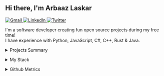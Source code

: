 <html>
  <head>
    <meta charset="UTF-8">
  </head>
  <body>
    <h2>Hi there, I'm Arbaaz Laskar</h2>
    <p>
      <a href="mailto:arzkar.dev@gmail.com">
        <img src="https://img.shields.io/badge/Gmail-D14836?style=for-the-badge&logo=gmail&logoColor=white" alt="Gmail">
      </a>
      <a href="https://www.linkedin.com/in/arbaaz-laskar">
        <img src="https://img.shields.io/badge/linkedin-%230077B5.svg?&style=for-the-badge&logo=linkedin&logoColor=white" alt="LinkedIn">
      </a>
      <a href="https://twitter.com/arzkar_dev">
        <img src="https://img.shields.io/badge/Twitter-1DA1F2?style=for-the-badge&logo=twitter&logoColor=white" alt="Twitter">
      </a>
    </p>
    <p>I'm a software developer creating fun open source projects during my free time! <br> I have experience with Python, JavaScript, C#, C++, Rust &amp; Java. </p>
    <p>
    <details>
      <summary>Projects Summary</summary>
      <ul>
        <li>Extensions <ul>
            <li>
              <a href="https://github.com/arzkar/VSNotes">VSNotes</a>: A tool to organize notes by workspaces
            </li>
          </ul>
        </li>
        <li>Libraries <ul>
            <li>
              <a href="https://github.com/arzkar/fetch-ao3">fetch-ao3</a>: A library to fetch data from ArchiveOfOurOwn.org
            </li>
          </ul>
        </li>
        <li>APIs <ul>
            <li>
              <a href="https://github.com/arzkar/Fanfiction-Finder-API">Fanfiction-Finder-API</a>: An API to scrape both <a href="https://www.fanfiction.net/">ffnet</a> and <a href="https://archiveofourown.org/">ao3</a> fanfiction metadata
            </li>
            <li>
              <a href="https://github.com/arzkar/ao3-api-js">ao3-api-js</a>: An API to scrape <a href="https://archiveofourown.org/">archiveofourown.org</a> fanfiction works metadata
            </li>
            <li>
              <a href="https://github.com/arzkar/Product-Logistics-API">Product-Logistics-API</a>: A basic Product Logistics API which can be used to track the transactions of different products and its delivery to different cities
            </li>
          </ul>
        </li>
        <li>CLIs <ul>
            <li>
              <a href="https://github.com/pyenv-win/pyenv-win-venv">pyenv-win-venv</a>: A CLI to manage virtual envs with pyenv-win
            </li>
            <li>
              <a href="https://github.com/arzkar/calibre-ebook-convert-helper">calibre-ebook-convert-helper</a>: A helper CLI for calibre's ebook-convert CLI which is used to convert all files in a directory into another format
            </li>
            <li>Contributions to <a href="https://fichub.net/">fichub.net</a> project: <ul>
                <li>
                  <a href="https://github.com/FicHub/fichub-cli">fichub-cli</a>: A CLI for the fichub.net
                </li>
                <li>
                  <a href="https://github.com/fichub-cli-contrib/ fichub-cli-metadata">fichub-cli-metadata</a>: A metadata plugin for the fichub-cli to fetching Metadata from the Fichub API
                </li>
                <li>
                  <a href="https://github.com/FanFicDev/hermes/">hermes</a>: web fiction (fanfic and web serial) browser, reader, library, etc
                </li>
              </ul>
            </li>
            <li>
            <a href="https://github.com/arzkar/ao3-cli">ao3-cli</a>: A CLI to download from archiveofourown.org using their built-in download option
            </li>
          </ul>
        </li>
        <li>
          <a href="https://github.com/arzkar/Hermes-GUI">Hermes-GUI</a>: A GUI based on my Quote Finder bot using PyQt
        </li>
        <li>
          <a href="https://github.com/Bot-Devel">Bot-Devel</a>: A bunch of Discord bots written in Python
        </li>
      </ul>
    </details>
    </p>
    <p>
    <details>
      <summary>My Stack</summary>
      <h4>Languages</h4>
      <img src="https://img.shields.io/badge/-Python-3776AB?style=flat&logo=python&logoColor=white" alt="Python">
      <img src="https://img.shields.io/badge/-JavaScript-EDD222?style=flat&logo=javascript&logoColor=white" alt="Javascript">
      <img src="https://img.shields.io/badge/-TypeScript-3178C6?style=flat&logo=typescript&logoColor=white" alt="Typescript">
      <img src="https://img.shields.io/badge/-C++-00599C?style=flat&logo=c%2B%2B&logoColor=white" alt="C++">
      <img src="https://img.shields.io/badge/-C%20Sharp-239120?style=flat&logo=c-sharp&logoColor=white" alt="C Sharp">
      <img src="https://img.shields.io/badge/-Rust-000000?style=flat&logo=rust&logoColor=white" alt="Rust">
      <img src="https://img.shields.io/badge/-Java-E34F26?style=flat&logo=openjdk&logoColor=white" alt="Java">
      <img src="https://img.shields.io/badge/-CSS3-1572B6?style=flat&logo=css3" alt="CSS3">
      <img src="https://img.shields.io/badge/-HTML5-E34F26?style=flat&logo=html5&logoColor=white" alt="HTML5">
      <h4>Frameworks</h4>
      <h5>Python</h5>
      <img src="https://img.shields.io/badge/-Django-092E20?style=flat&logo=django&logoColor=white" alt="Django">
      <img src="http://img.shields.io/badge/-Flask-000000?style=flat&logo=flask&logoColor=white" alt="Flask">
      <img src="http://img.shields.io/badge/-FastAPI-009688?style=flat&logo=fastapi&logoColor=white" alt="FastAPI">
      <h5>JavaScript</h5>
      <img src="https://img.shields.io/badge/-ReactJS-51CBF2?style=flat&logo=react&logoColor=white" alt="ReactJS">
      <img src="http://img.shields.io/badge/-NodeJS-6EBF20?style=flat&logo=node.js&logoColor=white" alt="NodeJS">
      <img src="http://img.shields.io/badge/-Express-black?style=flat&logo=express&logoColor=white" alt="Express">
      <h4>Databases</h4>
      <img src="http://img.shields.io/badge/-PostgreSQL-4169E1?style=flat&logo=postgresql&logoColor=white" alt="PostgreSQL">
      <img src="http://img.shields.io/badge/-MySQL-4479A1?style=flat&logo=mysql&logoColor=white" alt="MySQL">
      <img src="http://img.shields.io/badge/-MongoDB-47A248?style=flat&logo=mongodb&logoColor=white" alt="MongoDB">
      <img src="http://img.shields.io/badge/-SQLite-003B57?style=flat&logo=sqlite&logoColor=white" alt="SQLite">
      <h4>Utilities</h4>
      <img src="https://img.shields.io/badge/-Postman-FF6C37?style=flat&logo=postman&logoColor=white" alt="Postman">
      <img src="https://img.shields.io/badge/-VSCode-007ACC?style=flat&logo=visual-studio-code&logoColor=white" alt="VSCode">
      <img src="https://img.shields.io/badge/-Visual%20Studio-5C2D91?style=flat&logo=visual-studio&logoColor=white" alt="Visual Studio">
      <img src="https://img.shields.io/badge/-Android%20Studio-3DDC84?style=flat&logo=android-studio&logoColor=white" alt="Android Studio">
    </details>
    </p>
    <p>
    <details>
      <summary>Github Metrics</summary>
      <a href="https://github.com/arzkar">
        <img align="top" width="50%" src="https://arzkar.github.io/arzkar/metrics/header.svg" />
      </a>
      <br />
      <a href="https://github.com/arzkar">
        <img align="top" width="50%" src="https://arzkar.github.io/arzkar/metrics/repositories.svg" />
      </a>
      <a href="https://github.com/arzkar">
        <img align="top" width="49%" src="https://arzkar.github.io/arzkar/metrics/acti_comm.svg" />
      </a>
      <a href="https://github.com/arzkar">
        <img align="top" width="50%" src="https://arzkar.github.io/arzkar/metrics/iso_calender.svg" />
      </a>
      <a href="https://github.com/arzkar">
        <img align="top" width="49%" src="https://arzkar.github.io/arzkar/metrics/langs_used.svg" />
      </a>
      <a href="https://github.com/arzkar">
        <img align="top" width="49%" src="https://arzkar.github.io/arzkar/metrics/notable_contributions.svg" />
      </a>
      <a href="https://github.com/arzkar">
        <img align="top" width="49%" src="https://arzkar.github.io/arzkar/metrics/achievements.svg" />
      </a>
    </details>
    </p>
  </body>
</html>
